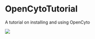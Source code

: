 OpenCytoTutorial
================

A tutorial on installing and using OpenCyto

![](https://zenodo.org/badge/doi/10.5281/zenodo.9811.png)
